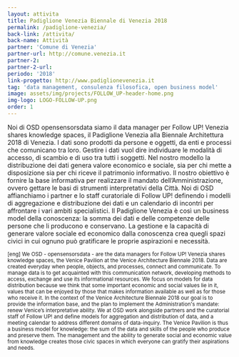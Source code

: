 ```yaml
---
layout: attivita
title: Padiglione Venezia Biennale di Venezia 2018
permalink: /padiglione-venezia/
back-link: /attivita/
back-name: Attività
partner: 'Comune di Venezia'
partner-url: http://comune.venezia.it
partner-2:
partner-2-url: 
periodo: '2018'
link-progetto: http://www.padiglionevenezia.it
tag: 'data management, consulenza filosofica, open business model'
image: assets/img/projects/FOLLOW_UP-header-home.png
img-logo: LOGO-FOLLOW-UP.png
order: 1
---
```


Noi di OSD opensensorsdata siamo il data manager per Follow UP! Venezia shares knowledge spaces, il Padiglione Venezia alla Biennale Architettura 2018 di Venezia. I dati sono prodotti da persone e oggetti, da enti e processi che comunicano tra loro. Gestire i dati vuol dire individuare le modalità di accesso, di scambio e di uso tra tutti i soggetti. Nel nostro modello la distribuzione dei dati genera valore economico e sociale, sia per chi mette a disposizione sia per chi riceve il patrimonio informativo. Il nostro obiettivo è fornire la base informativa per realizzare il mandato dell’Amministrazione, ovvero gettare le basi di strumenti interpretativi della Città. Noi di OSD affianchiamo i partner e lo staff curatoriale di Follow UP! definendo i modelli di aggregazione e distribuzione dei dati e un calendario di incontri per affrontare i vari ambiti specialistici. Il Padiglione Venezia è così un business model della conoscenza: la somma dei dati e delle competenze delle persone che li producono e conservano. La gestione e la capacità di generare valore sociale ed economico dalla conoscenza crea quegli spazi civici in cui ognuno può gratificare le proprie aspirazioni e necessità.




<small>[eng] We OSD - opensensorsdata - are the data managers for Follow UP! Venezia shares knowledge spaces, the Venice Pavilion at the Venice Architecture Biennale 2018. Data are created everyday when people, objects, and processes, connect and communicate. To manage data is to get acquainted with this communication network, developing methods to access, exchange and use its informational resources. We focus on models for data distribution because we think that some important economic and social values lie in it, values that can be enjoyed by those that makes information available as well as for those who receive it. In the context of the Venice Architecture Biennale 2018 our goal is to provide the information base, and the plan to implement the Administration's mandate:  renew Venice’s interpretative ability. We at OSD work alongside partners and the curatorial staff of Follow UP! and define models for aggregation and distribution of data, and a meeting calendar to address different domains of data-inquiry. The Venice Pavilion is thus a business model for knowledge: the sum of the data and skills of the people who produce and preserve them. The management and the ability to generate social and economic value from knowledge creates those civic spaces in which everyone can gratify their aspirations and needs.</small>
